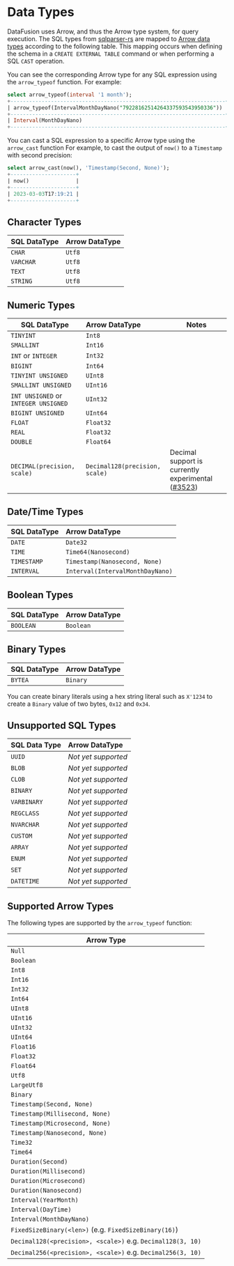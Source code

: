 <!---
  Licensed to the Apache Software Foundation (ASF) under one
  or more contributor license agreements.  See the NOTICE file
  distributed with this work for additional information
  regarding copyright ownership.  The ASF licenses this file
  to you under the Apache License, Version 2.0 (the
  "License"); you may not use this file except in compliance
  with the License.  You may obtain a copy of the License at

    http://www.apache.org/licenses/LICENSE-2.0

  Unless required by applicable law or agreed to in writing,
  software distributed under the License is distributed on an
  "AS IS" BASIS, WITHOUT WARRANTIES OR CONDITIONS OF ANY
  KIND, either express or implied.  See the License for the
  specific language governing permissions and limitations
  under the License.
-->

# Data Types

DataFusion uses Arrow, and thus the Arrow type system, for query
execution. The SQL types from
[sqlparser-rs](https://github.com/sqlparser-rs/sqlparser-rs/blob/main/src/ast/data_type.rs#L27)
are mapped to [Arrow data types](https://docs.rs/arrow/latest/arrow/datatypes/enum.DataType.html) according to the following table.
This mapping occurs when defining the schema in a `CREATE EXTERNAL TABLE` command or when performing a SQL `CAST` operation.

You can see the corresponding Arrow type for any SQL expression using
the `arrow_typeof` function. For example:

```sql
select arrow_typeof(interval '1 month');
+---------------------------------------------------------------------+
| arrow_typeof(IntervalMonthDayNano("79228162514264337593543950336")) |
+---------------------------------------------------------------------+
| Interval(MonthDayNano)                                              |
+---------------------------------------------------------------------+
```

You can cast a SQL expression to a specific Arrow type using the `arrow_cast` function
For example, to cast the output of `now()` to a `Timestamp` with second precision:

```sql
select arrow_cast(now(), 'Timestamp(Second, None)');
+---------------------+
| now()               |
+---------------------+
| 2023-03-03T17:19:21 |
+---------------------+
```

## Character Types

| SQL DataType | Arrow DataType |
| ------------ | -------------- |
| `CHAR`       | `Utf8`         |
| `VARCHAR`    | `Utf8`         |
| `TEXT`       | `Utf8`         |
| `STRING`     | `Utf8`         |

## Numeric Types

| SQL DataType                         | Arrow DataType                 | Notes                                                                                                       |
| ------------------------------------ | :----------------------------- | ----------------------------------------------------------------------------------------------------------- |
| `TINYINT`                            | `Int8`                         |                                                                                                             |
| `SMALLINT`                           | `Int16`                        |                                                                                                             |
| `INT` or `INTEGER`                   | `Int32`                        |                                                                                                             |
| `BIGINT`                             | `Int64`                        |                                                                                                             |
| `TINYINT UNSIGNED`                   | `UInt8`                        |                                                                                                             |
| `SMALLINT UNSIGNED`                  | `UInt16`                       |                                                                                                             |
| `INT UNSIGNED` or `INTEGER UNSIGNED` | `UInt32`                       |                                                                                                             |
| `BIGINT UNSIGNED`                    | `UInt64`                       |                                                                                                             |
| `FLOAT`                              | `Float32`                      |                                                                                                             |
| `REAL`                               | `Float32`                      |                                                                                                             |
| `DOUBLE`                             | `Float64`                      |                                                                                                             |
| `DECIMAL(precision, scale)`          | `Decimal128(precision, scale)` | Decimal support is currently experimental ([#3523](https://github.com/apache/arrow-datafusion/issues/3523)) |

## Date/Time Types

| SQL DataType | Arrow DataType                   |
| ------------ | :------------------------------- |
| `DATE`       | `Date32`                         |
| `TIME`       | `Time64(Nanosecond)`             |
| `TIMESTAMP`  | `Timestamp(Nanosecond, None)`    |
| `INTERVAL`   | `Interval(IntervalMonthDayNano)` |

## Boolean Types

| SQL DataType | Arrow DataType |
| ------------ | :------------- |
| `BOOLEAN`    | `Boolean`      |

## Binary Types

| SQL DataType | Arrow DataType |
| ------------ | :------------- |
| `BYTEA`      | `Binary`       |

You can create binary literals using a hex string literal such as
`X'1234` to create a `Binary` value of two bytes, `0x12` and `0x34`.

## Unsupported SQL Types

| SQL Data Type | Arrow DataType      |
| ------------- | :------------------ |
| `UUID`        | _Not yet supported_ |
| `BLOB`        | _Not yet supported_ |
| `CLOB`        | _Not yet supported_ |
| `BINARY`      | _Not yet supported_ |
| `VARBINARY`   | _Not yet supported_ |
| `REGCLASS`    | _Not yet supported_ |
| `NVARCHAR`    | _Not yet supported_ |
| `CUSTOM`      | _Not yet supported_ |
| `ARRAY`       | _Not yet supported_ |
| `ENUM`        | _Not yet supported_ |
| `SET`         | _Not yet supported_ |
| `DATETIME`    | _Not yet supported_ |

## Supported Arrow Types

The following types are supported by the `arrow_typeof` function:

| Arrow Type                                                  |
| ----------------------------------------------------------- |
| `Null`                                                      |
| `Boolean`                                                   |
| `Int8`                                                      |
| `Int16`                                                     |
| `Int32`                                                     |
| `Int64`                                                     |
| `UInt8`                                                     |
| `UInt16`                                                    |
| `UInt32`                                                    |
| `UInt64`                                                    |
| `Float16`                                                   |
| `Float32`                                                   |
| `Float64`                                                   |
| `Utf8`                                                      |
| `LargeUtf8`                                                 |
| `Binary`                                                    |
| `Timestamp(Second, None)`                                   |
| `Timestamp(Millisecond, None)`                              |
| `Timestamp(Microsecond, None)`                              |
| `Timestamp(Nanosecond, None)`                               |
| `Time32`                                                    |
| `Time64`                                                    |
| `Duration(Second)`                                          |
| `Duration(Millisecond)`                                     |
| `Duration(Microsecond)`                                     |
| `Duration(Nanosecond)`                                      |
| `Interval(YearMonth)`                                       |
| `Interval(DayTime)`                                         |
| `Interval(MonthDayNano)`                                    |
| `FixedSizeBinary(<len>)` (e.g. `FixedSizeBinary(16)`)       |
| `Decimal128(<precision>, <scale>)` e.g. `Decimal128(3, 10)` |
| `Decimal256(<precision>, <scale>)` e.g. `Decimal256(3, 10)` |

